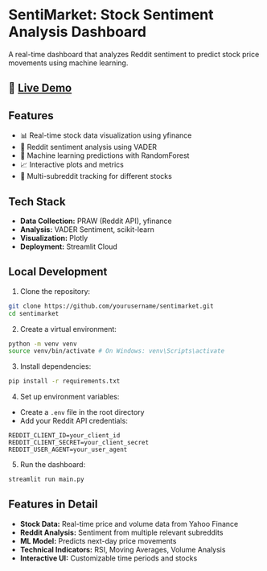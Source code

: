 # SentiMarket: Stock Sentiment Analysis Dashboard

A real-time dashboard that analyzes Reddit sentiment to predict stock price movements using machine learning.

## 🔴 [Live Demo](https://sentimarket.streamlit.app)

## Features

- 📊 Real-time stock data visualization using yfinance
- 🤖 Reddit sentiment analysis using VADER
- 🔮 Machine learning predictions with RandomForest
- 📈 Interactive plots and metrics
- 🔄 Multi-subreddit tracking for different stocks

## Tech Stack

- **Data Collection:** PRAW (Reddit API), yfinance
- **Analysis:** VADER Sentiment, scikit-learn
- **Visualization:** Plotly
- **Deployment:** Streamlit Cloud

## Local Development

1. Clone the repository:
```bash
git clone https://github.com/yourusername/sentimarket.git
cd sentimarket
```

2. Create a virtual environment:
```bash
python -m venv venv
source venv/bin/activate # On Windows: venv\Scripts\activate
```

3. Install dependencies:
```bash
pip install -r requirements.txt
```

4. Set up environment variables:
- Create a `.env` file in the root directory
- Add your Reddit API credentials:
```env
REDDIT_CLIENT_ID=your_client_id
REDDIT_CLIENT_SECRET=your_client_secret
REDDIT_USER_AGENT=your_user_agent
```

5. Run the dashboard:   
```bash
streamlit run main.py
```

## Features in Detail

- **Stock Data:** Real-time price and volume data from Yahoo Finance
- **Reddit Analysis:** Sentiment from multiple relevant subreddits
- **ML Model:** Predicts next-day price movements
- **Technical Indicators:** RSI, Moving Averages, Volume Analysis
- **Interactive UI:** Customizable time periods and stocks